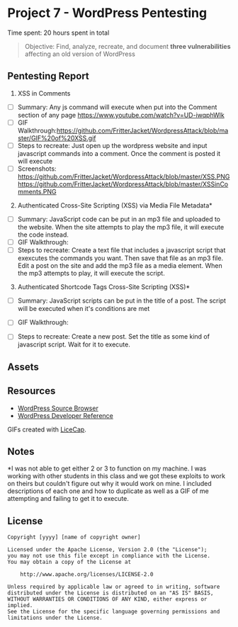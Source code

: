 # Project 7 - WordPress Pentesting

Time spent: 20 hours spent in total

> Objective: Find, analyze, recreate, and document **three vulnerabilities** affecting an old version of WordPress

## Pentesting Report

1. XSS in Comments
  - [ ] Summary: Any js command will execute when put into the Comment section of any page 
    https://www.youtube.com/watch?v=UD-iwqphWlk 
  - [ ] GIF Walkthrough:https://github.com/FritterJacket/WordpressAttack/blob/master/GIF%20of%20XSS.gif 
  - [ ] Steps to recreate: Just open up the wordpress website and input javascript commands into a comment. Once the comment is posted it will execute
  - [ ] Screenshots: https://github.com/FritterJacket/WordpressAttack/blob/master/XSS.PNG
                     https://github.com/FritterJacket/WordpressAttack/blob/master/XSSinComments.PNG
2. Authenticated Cross-Site Scripting (XSS) via Media File Metadata*
  - [ ] Summary: JavaScript code can be put in an mp3 file and uploaded to the website. When the site attempts to play the mp3 file, it will execute the code instead.
  - [ ] GIF Walkthrough: 
  - [ ] Steps to recreate: Create a text file that includes a javascript script that exexcutes the commands you want. Then save that file as an mp3 file. Edit a post on the site and add the mp3 file as a media element. When the mp3 attempts to play, it will execute the script.
3. Authenticated Shortcode Tags Cross-Site Scripting (XSS)*
  - [ ] Summary: JavaScript scripts can be put in the title of a post. The script will be executed when it's conditions are met 
  - [ ] GIF Walkthrough: 
  - [ ] Steps to recreate: Create a new post. Set the title as some kind of javascript script. Wait for it to execute.
    

## Assets



## Resources

- [WordPress Source Browser](https://core.trac.wordpress.org/browser/)
- [WordPress Developer Reference](https://developer.wordpress.org/reference/)

GIFs created with [LiceCap](http://www.cockos.com/licecap/).

## Notes
  *I was not able to get either 2 or 3 to function on my machine. I was working with other students in this class and we got these exploits to work on theirs but couldn't figure out why it would work on mine. I included descriptions of each one and how to duplicate as well as a GIF of me attempting and failing to get it to execute.


## License

    Copyright [yyyy] [name of copyright owner]

    Licensed under the Apache License, Version 2.0 (the "License");
    you may not use this file except in compliance with the License.
    You may obtain a copy of the License at

        http://www.apache.org/licenses/LICENSE-2.0

    Unless required by applicable law or agreed to in writing, software
    distributed under the License is distributed on an "AS IS" BASIS,
    WITHOUT WARRANTIES OR CONDITIONS OF ANY KIND, either express or implied.
    See the License for the specific language governing permissions and
    limitations under the License.
